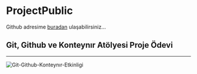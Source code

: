 # ProjectPublic
Github adresime [buradan](https://github.com/orcunasik91) ulaşabilirsiniz...

## Git, Github ve Konteynır Atölyesi Proje Ödevi
---
![Git-Github-Konteynır-Etkinligi](https://media.kommunity.com/communities/techistanbul/events/git-github-ve-konteyner-teknolojileri-atolyesi-ff482c67/69926/git-github-ve-konteyner.png?p=event-640)
